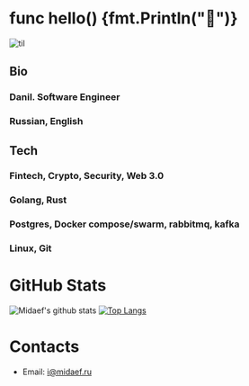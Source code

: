# func hello() {fmt.Println("👋")} 
![til](https://mir-s3-cdn-cf.behance.net/project_modules/1400/515cb348002457.588b5a1dc87f4.gif)

## Bio
### Danil. Software Engineer
### Russian, English

## Tech
### Fintech, Crypto, Security, Web 3.0
### Golang, Rust
### Postgres, Docker compose/swarm, rabbitmq, kafka
### Linux, Git

# GitHub Stats
![Midaef's github stats](https://github-readme-stats.vercel.app/api?username=midaef&show_icons=true&theme=default&include_all_commits=true&count_private=true&hide_title=true)  [![Top Langs](https://github-readme-stats.vercel.app/api/top-langs/?username=midaef&layout=compact)](https://github.com/midaef/github-readme-stats)

# Contacts
* Email: i@midaef.ru
